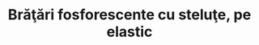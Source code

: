 ---
layout: post
title: "Brăţări fosforescente cu steluţe, pe elastic"
description: "Brăţări fosforescente cu steluţe, pe elastic."
img: "/assets/img/bratari-fosforescente-cu-stelute-1.jpg"
img2: "/assets/img/bratari-fosforescente-cu-stelute-2.jpg"
colors: "toate culorile"
price: "6.00 RON /buc"
vertical: true
---